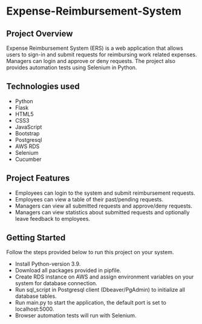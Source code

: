# Expense-Reimbursement-System
## Project Overview
Expense Reimbursement System (ERS) is a web application that allows users to sign-in and submit requests for reimbursing work related expenses. Managers can login and approve or deny requests. The project also provides automation tests using Selenium in Python.

## Technologies used

- Python
- Flask
- HTML5
- CSS3
- JavaScript
- Bootstrap
- Postgresql
- AWS RDS
- Selenium
- Cucumber


## Project Features

- Employees can login to the system and submit reimbursement requests.
- Employees can view a table of their past/pending requests.
- Managers can view all submitted requests and approve/deny requests.
- Managers can view statistics about submitted requests and optionally leave feedback to employees.

## Getting Started
Follow the steps provided below to run this project on your system.

- Install Python-version 3.9.
- Download all packages provided in pipfile.
- Create RDS instance on AWS and assign environment variables on your system for database connection.
- Run sql_script in Postgresql client (Dbeaver/PgAdmin) to initialize all database tables.
- Run main.py to start the application, the default port is set to localhost:5000.
- Browser automation tests will run with Selenium.
